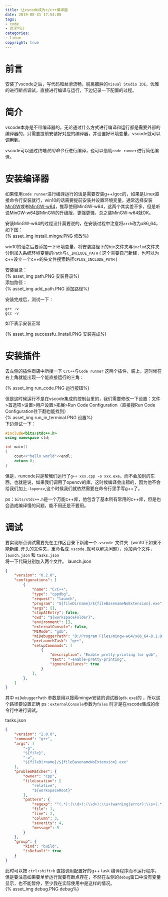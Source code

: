 ```yaml
---
title: 让vscode成为c/c++编译器
date: 2019-08-31 17:54:00
tags:
- code
- 奇淫巧计
categories:
- linux
copyright: true
---
```

# 前言
安装了vscode之后，写代码和丝滑流畅，脱离臃肿的`Visual Studio IDE`，优雅的进行断点调试，直接进行编译与运行，下边记录一下配置的过程。
<!--more-->
# 简介
vscode本身是不带编译器的，无论通过什么方式进行编译和运行都是需要外部的编译器的，只需要提前安装好对应的编译器，并设置好环境变量，vscode就可以调用到。  

vscode可以通过终端*使用命令行*进行编译，也可以借助`code runner`进行简化编译。

# 安装编译器
如果使用`code runner`进行编译运行的话是需要安装g++/gcc的，如果是Linux直接命令行安装就行，win10的话需要提前安装并设置环境变量，通常选择安装[MinGW](https://sourceforge.net/projects/mingw/files/latest/download?source=files)或者[MinGW-w64](https://sourceforge.net/projects/mingw-w64/files/mingw-w64/)，推荐使用MinGW-w64，这两个其实差不多，但是听说MinGW-w64是MinGW的升级版，更强更骚，总之装MinGW-w64就OK。  

安装MinGW-w64的过程没什莫要说的，在安装过程中注意将`arch`改为x86_64，如下图：  
{% asset_img install_mingw.PNG 修改%} 

win10的话之后要添加一下环境变量，将安装路径下的`bin`文件夹与`includ`文件夹分别加入系统环境变量的`Path`与`C_INCLUDE_PATH` ( 这个需要自己新建，也可以为c++设立一个c++的头文件搜索路径`CPLUS_INCLUDE_PATH` )  

安装目录：  
{% asset_img path.PNG 安装目录%}  
添加路径：  
{% asset_img add_path.PNG 添加路径%}

安装完成后，测试一下：
```
g++ -v
gcc -v
```
如下表示安装正常

{% asset_img successfu_linstall.PNG 安装完成%}

# 安装插件
去左侧的插件商店中所搜一下 `C/C++`与`Code runner` 这两个插件，装上，这时候在右上角就能出现一个能直接运行的三角：  

{% asset_img run_code.PNG 运行按钮%}  

但是这时候运行不是在vscode集成的控制台里的，我们需要修改一下设置：文件>首选项>设置>用户设置>拓展>Run Code Configuration（直接搜Run Code Configuration往下翻也能找到）  
{% asset_img run_in_terminal.PNG 设置%}  
下边测试一下：
```c++
#include<bits/stdc++.h>  
using namespace std;

int main()
{
    cout<<"hello world"<<endl;
    return 0;
}
```
但是，runcode只是帮我们运行了`g++ xxx.cpp -o xxx.exe`，而不会加别的东西，也就是说，如果我们调用了opencv的库，这时候编译会出错的，因为他不会给我们加上`-lopencv`,这个时候我们就依然需要在命令行里手写g++了。

ps：`bits/stdc++.h`是一个万能c++库，他包含了基本所有常用的c++库，但是也会造成编译慢的问题，能不用还是不要用。
# 调试
要实现断点调试需要先在工作区目录下新建一个`.vscode `文件夹（win10下如果不能新建`.`开头的文件夹，重命名成` .vscode. `就可以解决问题），添加两个文件， `launch.json` 和 `tasks.json`  
将一下代码分别加入两个文件。
launch.json
```json
{
    "version": "0.2.0",
    "configurations": [
        {
            "name": "C/C++",
            "type": "cppdbg",
            "request": "launch",
            "program": "${fileDirname}/${fileBasenameNoExtension}.exe",
            "args": [],
            "stopAtEntry": false,
            "cwd": "${workspaceFolder}",
            "environment": [],
            "externalConsole": false,
            "MIMode": "gdb",
            "miDebuggerPath": "D:/Program Files/mingw-w64/x86_64-8.1.0-posix-seh-rt_v6-rev0/mingw64/bin/gdb.exe",
            "preLaunchTask": "g++",
            "setupCommands": [
                {
                    "description": "Enable pretty-printing for gdb",
                    "text": "-enable-pretty-printing",
                    "ignoreFailures": true
                }
            ],
        },
    ]
}
```
其中 `miDebuggerPath` 参数是用以搜索mingw安装的调试器(`gdb.exe`)的 ，所以这个路径要设置正确
ps : `externalConsole`参数为`fales` 时才是在vscode集成的命令行中进行调试。 

tasks.json
```json
{
    "version": "2.0.0",
    "command": "g++",
    "args": [
        "-g",
        "${file}",
        "-o",
        "${fileDirname}/${fileBasenameNoExtension}.exe"
    ],
    "problemMatcher": {
        "owner": "cpp",
        "fileLocation": [
            "relative",
            "${workspaceRoot}"
        ],
        "pattern": {
            "regexp": "^(.*):(\\d+):(\\d+):\\s+(warning|error):\\s+(.*)$",
            "file": 1,
            "line": 2,
            "column": 3,
            "severity": 4,
            "message": 5
        }
    },
    "group": {
        "kind": "build",
        "isDefault": true
    }
}
```
此时可以按 `ctrl+shift+b` 直接调用配置好的g++ task 编译程序而不运行程序，但是要注意如果要单步运行就要有断点存在，不然在左侧的`debug`窗口中没有变量显示，也不能暂停，至少我在实际使用中是这样的情况。  
{% asset_img debug.PNG debug%}